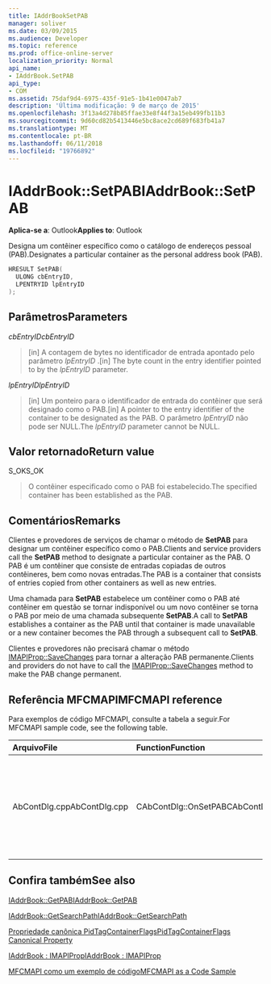 ```yaml
---
title: IAddrBookSetPAB
manager: soliver
ms.date: 03/09/2015
ms.audience: Developer
ms.topic: reference
ms.prod: office-online-server
localization_priority: Normal
api_name:
- IAddrBook.SetPAB
api_type:
- COM
ms.assetid: 75daf9d4-6975-435f-91e5-1b41e0047ab7
description: 'Última modificação: 9 de março de 2015'
ms.openlocfilehash: 3f13a4d278b85ffae33e8f44f3a15eb499fb11b3
ms.sourcegitcommit: 9d60cd82b5413446e5bc8ace2cd689f683fb41a7
ms.translationtype: MT
ms.contentlocale: pt-BR
ms.lasthandoff: 06/11/2018
ms.locfileid: "19766892"
---
```

# <a name="iaddrbooksetpab"></a><span data-ttu-id="1f204-103">IAddrBook::SetPAB</span><span class="sxs-lookup"><span data-stu-id="1f204-103">IAddrBook::SetPAB</span></span>

  
  
<span data-ttu-id="1f204-104">**Aplica-se a**: Outlook</span><span class="sxs-lookup"><span data-stu-id="1f204-104">**Applies to**: Outlook</span></span> 
  
<span data-ttu-id="1f204-105">Designa um contêiner específico como o catálogo de endereços pessoal (PAB).</span><span class="sxs-lookup"><span data-stu-id="1f204-105">Designates a particular container as the personal address book (PAB).</span></span>
  
```cpp
HRESULT SetPAB(
  ULONG cbEntryID,
  LPENTRYID lpEntryID
);
```

## <a name="parameters"></a><span data-ttu-id="1f204-106">Parâmetros</span><span class="sxs-lookup"><span data-stu-id="1f204-106">Parameters</span></span>

 <span data-ttu-id="1f204-107">_cbEntryID_</span><span class="sxs-lookup"><span data-stu-id="1f204-107">_cbEntryID_</span></span>
  
> <span data-ttu-id="1f204-108">[in] A contagem de bytes no identificador de entrada apontado pelo parâmetro _lpEntryID_ .</span><span class="sxs-lookup"><span data-stu-id="1f204-108">[in] The byte count in the entry identifier pointed to by the  _lpEntryID_ parameter.</span></span> 
    
 <span data-ttu-id="1f204-109">_lpEntryID_</span><span class="sxs-lookup"><span data-stu-id="1f204-109">_lpEntryID_</span></span>
  
> <span data-ttu-id="1f204-110">[in] Um ponteiro para o identificador de entrada do contêiner que será designado como o PAB.</span><span class="sxs-lookup"><span data-stu-id="1f204-110">[in] A pointer to the entry identifier of the container to be designated as the PAB.</span></span> <span data-ttu-id="1f204-111">O parâmetro _lpEntryID_ não pode ser NULL.</span><span class="sxs-lookup"><span data-stu-id="1f204-111">The  _lpEntryID_ parameter cannot be NULL.</span></span> 
    
## <a name="return-value"></a><span data-ttu-id="1f204-112">Valor retornado</span><span class="sxs-lookup"><span data-stu-id="1f204-112">Return value</span></span>

<span data-ttu-id="1f204-113">S_OK</span><span class="sxs-lookup"><span data-stu-id="1f204-113">S_OK</span></span> 
  
> <span data-ttu-id="1f204-114">O contêiner especificado como o PAB foi estabelecido.</span><span class="sxs-lookup"><span data-stu-id="1f204-114">The specified container has been established as the PAB.</span></span>
    
## <a name="remarks"></a><span data-ttu-id="1f204-115">Comentários</span><span class="sxs-lookup"><span data-stu-id="1f204-115">Remarks</span></span>

<span data-ttu-id="1f204-116">Clientes e provedores de serviços de chamar o método de **SetPAB** para designar um contêiner específico como o PAB.</span><span class="sxs-lookup"><span data-stu-id="1f204-116">Clients and service providers call the **SetPAB** method to designate a particular container as the PAB.</span></span> <span data-ttu-id="1f204-117">O PAB é um contêiner que consiste de entradas copiadas de outros contêineres, bem como novas entradas.</span><span class="sxs-lookup"><span data-stu-id="1f204-117">The PAB is a container that consists of entries copied from other containers as well as new entries.</span></span> 
  
<span data-ttu-id="1f204-118">Uma chamada para **SetPAB** estabelece um contêiner como o PAB até contêiner em questão se tornar indisponível ou um novo contêiner se torna o PAB por meio de uma chamada subsequente **SetPAB**.</span><span class="sxs-lookup"><span data-stu-id="1f204-118">A call to **SetPAB** establishes a container as the PAB until that container is made unavailable or a new container becomes the PAB through a subsequent call to **SetPAB**.</span></span> 
  
<span data-ttu-id="1f204-119">Clientes e provedores não precisará chamar o método [IMAPIProp::SaveChanges](imapiprop-savechanges.md) para tornar a alteração PAB permanente.</span><span class="sxs-lookup"><span data-stu-id="1f204-119">Clients and providers do not have to call the [IMAPIProp::SaveChanges](imapiprop-savechanges.md) method to make the PAB change permanent.</span></span> 
  
## <a name="mfcmapi-reference"></a><span data-ttu-id="1f204-120">Referência MFCMAPI</span><span class="sxs-lookup"><span data-stu-id="1f204-120">MFCMAPI reference</span></span>

<span data-ttu-id="1f204-121">Para exemplos de código MFCMAPI, consulte a tabela a seguir.</span><span class="sxs-lookup"><span data-stu-id="1f204-121">For MFCMAPI sample code, see the following table.</span></span>
  
|<span data-ttu-id="1f204-122">**Arquivo**</span><span class="sxs-lookup"><span data-stu-id="1f204-122">**File**</span></span>|<span data-ttu-id="1f204-123">**Function**</span><span class="sxs-lookup"><span data-stu-id="1f204-123">**Function**</span></span>|<span data-ttu-id="1f204-124">**Comment**</span><span class="sxs-lookup"><span data-stu-id="1f204-124">**Comment**</span></span>|
|:-----|:-----|:-----|
|<span data-ttu-id="1f204-125">AbContDlg.cpp</span><span class="sxs-lookup"><span data-stu-id="1f204-125">AbContDlg.cpp</span></span>  <br/> |<span data-ttu-id="1f204-126">CAbContDlg::OnSetPAB</span><span class="sxs-lookup"><span data-stu-id="1f204-126">CAbContDlg::OnSetPAB</span></span>  <br/> |<span data-ttu-id="1f204-127">MFCMAPI usa o método **SetPAB** para tornar o contêiner especificado do PAB.</span><span class="sxs-lookup"><span data-stu-id="1f204-127">MFCMAPI uses the **SetPAB** method to make the specified container the PAB.</span></span>  <br/> |
   
## <a name="see-also"></a><span data-ttu-id="1f204-128">Confira também</span><span class="sxs-lookup"><span data-stu-id="1f204-128">See also</span></span>



[<span data-ttu-id="1f204-129">IAddrBook::GetPAB</span><span class="sxs-lookup"><span data-stu-id="1f204-129">IAddrBook::GetPAB</span></span>](iaddrbook-getpab.md)
  
[<span data-ttu-id="1f204-130">IAddrBook::GetSearchPath</span><span class="sxs-lookup"><span data-stu-id="1f204-130">IAddrBook::GetSearchPath</span></span>](iaddrbook-getsearchpath.md)
  
[<span data-ttu-id="1f204-131">Propriedade canônica PidTagContainerFlags</span><span class="sxs-lookup"><span data-stu-id="1f204-131">PidTagContainerFlags Canonical Property</span></span>](pidtagcontainerflags-canonical-property.md)
  
[<span data-ttu-id="1f204-132">IAddrBook : IMAPIProp</span><span class="sxs-lookup"><span data-stu-id="1f204-132">IAddrBook : IMAPIProp</span></span>](iaddrbookimapiprop.md)


[<span data-ttu-id="1f204-133">MFCMAPI como um exemplo de código</span><span class="sxs-lookup"><span data-stu-id="1f204-133">MFCMAPI as a Code Sample</span></span>](mfcmapi-as-a-code-sample.md)


